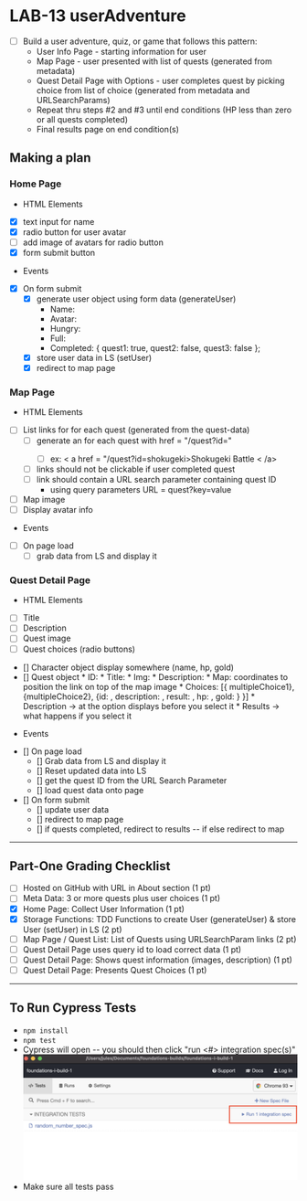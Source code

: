 # LAB-13 userAdventure 
- [ ] Build a user adventure, quiz, or game that follows this pattern:
    * User Info Page - starting information for user
    * Map Page - user presented with list of quests (generated from metadata)
    * Quest Detail Page with Options - user completes quest by picking choice from list of choice (generated from metadata and URLSearchParams)
    * Repeat thru steps #2 and #3 until end conditions (HP less than zero or all quests completed)
    * Final results page on end condition(s)

## Making a plan

### Home Page
* HTML Elements
- [x] text input for name
- [x] radio button for user avatar
- [ ] add image of avatars for radio button
- [x] form submit button
* Events
 - [x] On form submit
    - [x] generate user object using form data (generateUser)
        * Name:
        * Avatar:
        * Hungry:
        * Full:
        * Completed: { quest1: true, quest2: false, quest3: false };
    - [x] store user data in LS (setUser)
    - [x] redirect to map page

### Map Page
* HTML Elements
- [ ] List links for for each quest (generated from the quest-data)
    - [ ] generate an <a> for each quest with href = "/quest?id=<questId>"
      - [ ] ex: < a href = "/quest?id=shokugeki>Shokugeki Battle < /a>
    - [ ] links should not be clickable if user completed quest
    - [ ] link should contain a URL search parameter containing quest ID
        * using query parameters URL = quest?key=value
- [ ] Map image
- [ ] Display avatar info

* Events
- [ ] On page load
    - [ ] grab data from LS and display it

### Quest Detail Page
* HTML Elements
- [ ] Title
- [ ] Description
- [ ] Quest image
- [ ] Quest choices (radio buttons)

- [] Character object display somewhere (name, hp, gold)
 - [] Quest object
        * ID:
        * Title:
        * Img:
        * Description:
        * Map: coordinates to position the link on top of the map image
        * Choices: [{ multipleChoice1}, {multipleChoice2}, {id: , description: , result: , hp: , gold: } }] 
        * Description -> at the option displays before you select it
        * Results -> what happens if you select it

* Events
- [] On page load
    - [] Grab data from LS and display it
    - [] Reset updated data into LS
    - [] get the quest ID from the URL Search Parameter
    - [] load quest data onto page
- [] On form submit
    - [] update user data
    - [] redirect to map page
    - [] if quests completed, redirect to results -- if else redirect to map
---

## Part-One Grading Checklist

- [ ] Hosted on GitHub with URL in About section (1 pt)
- [ ] Meta Data: 3 or more quests plus user choices	(1 pt)
- [x] Home Page: Collect User Information	(1 pt)
- [x] Storage Functions: TDD Functions to create User (generateUser) & store User (setUser) in LS (2 pt)
- [ ] Map Page / Quest List: List of Quests using URLSearchParam links (2 pt)
- [ ] Quest Detail Page uses query id to load correct data (1 pt)
- [ ] Quest Detail Page: Shows quest information (images, description)	(1 pt)
- [ ] Quest Detail Page: Presents Quest Choices	(1 pt)

---

## To Run Cypress Tests
* `npm install`
* `npm test`
* Cypress will open -- you should then click "run <#> integration spec(s)"
    ![](cypress.png)
* Make sure all tests pass
